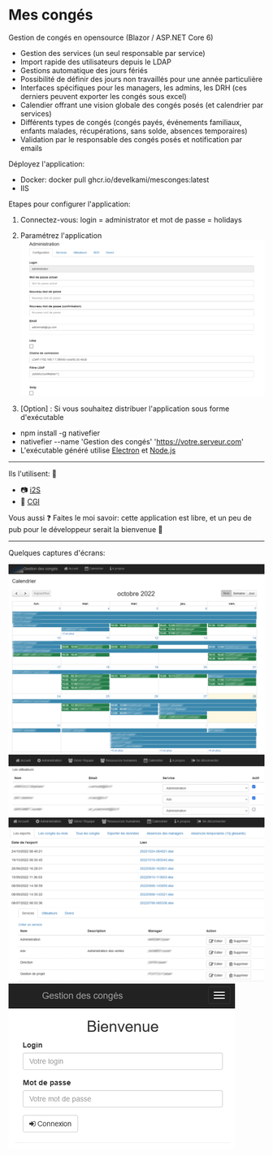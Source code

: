 # Mes congés
Gestion de congés en opensource (Blazor / ASP.NET Core 6)

- Gestion des services (un seul responsable par service)
- Import rapide des utilisateurs depuis le LDAP
- Gestions automatique des jours fériés
- Possibilité de définir des jours non travaillés pour une année particulière
- Interfaces spécifiques pour les managers, les admins, les DRH (ces derniers peuvent exporter les congés sous excel)
- Calendier offrant une vision globale des congés posés (et calendrier par services)
- Différents types de congés (congés payés, événements familiaux, enfants malades, récupérations, sans solde, absences temporaires)
- Validation par le responsable des congés posés et notification par emails

Déployez l'application:
- Docker: docker pull ghcr.io/develkami/mesconges:latest
- IIS

Etapes pour configurer l'application:
1. Connectez-vous: login = administrator et mot de passe = holidays

2. Paramétrez l'application
  ![](https://github.com/DevElkami/MesConges/blob/main/admin.png)
  
3. [Option] : Si vous souhaitez distribuer l'application sous forme d'exécutable
- npm install -g nativefier
- nativefier --name 'Gestion des congés' 'https://votre.serveur.com'
- L'exécutable généré utilise [Electron](https://www.electronjs.org/) et [Node.js](https://nodejs.org/fr/)

---
Ils l'utilisent: :sparkling_heart:
- :camera: [i2S](https://www.i2s.fr/fr/)
- :articulated_lorry: [CGI](https://conges.cgi-formation.fr/)

Vous aussi :question: Faites le moi savoir: cette application est libre, et un peu de pub pour le développeur serait la bienvenue :pray:

---
Quelques captures d'écrans:

![](https://github.com/DevElkami/MesConges/blob/main/calendrier.png)
![](https://github.com/DevElkami/MesConges/blob/main/ldap.png)
![](https://github.com/DevElkami/MesConges/blob/main/rh.png)
![](https://github.com/DevElkami/MesConges/blob/main/service.png)
![](https://github.com/DevElkami/MesConges/blob/main/screen.png)
